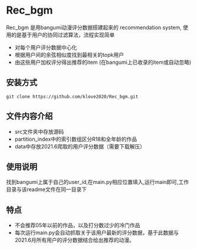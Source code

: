 # Rec_bgm
Rec_bgm 是用bangumi动漫评分数据搭建起来的 recommendation system, 使用的是基于用户的协同过滤算法，流程实现简单

* 对每个用户评分数据中心化
* 根据用户间的余弦相似度找到最相关的topk用户
* 由这些用户加权评分得出推荐的item (在bangumi上已收录的item或自动忽略)

## 安装方式
```
git clone https://github.com/klove2020/Rec_bgm.git
```

## 文件内容介绍
* src文件夹中存放源码
* partition_index中的索引数组区分R18和全年龄的作品
* data中存放2021.6爬取的用户评分数据（需要下载解压）

## 使用说明
找到bangumi上属于自己的user_id,在main.py相应位置填入,运行main即可,工作目录与该readme文件在同一目录下

## 特点
* 不会推荐05年以前的作品，以及打分数过少的冷门作品
* 每次运行main.py会自动抓取关于该用户最新的评分数据，基于此数据与2021.6月所有用户的评分数据结合给出推荐的动漫。
